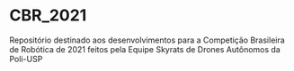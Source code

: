 # CBR_2021
Repositório destinado aos desenvolvimentos para a Competição Brasileira de Robótica de 2021 feitos pela Equipe Skyrats de Drones Autônomos da Poli-USP
